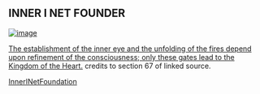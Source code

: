 ## INNER I NET FOUNDER

[![image](https://user-images.githubusercontent.com/37987346/101999396-a37e4380-3caa-11eb-8cc6-e61fb53c7855.png)](http://shapereality.innerinetcompany.hns.to/)

[The establishment of the inner eye and the unfolding of the fires depend upon refinement of the consciousness; only these gates lead to the Kingdom of the Heart.](http://agniyoga.org/ay_en/Heart.php) credits to section 67 of linked source.

[InnerINetFoundation](http://official.innerinetfoundation/)
